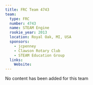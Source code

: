 ```yaml
---
title: FRC Team 4743
team:
  type: FRC
  number: 4743
  name: STEAM Engine
  rookie_year: 2013
  location: Royal Oak, MI, USA
  sponsors:
    - jcpenney
    - Clawson Rotary Club
    - STEAM Education Group
  links:
    Website: 
---
```

No content has been added for this team